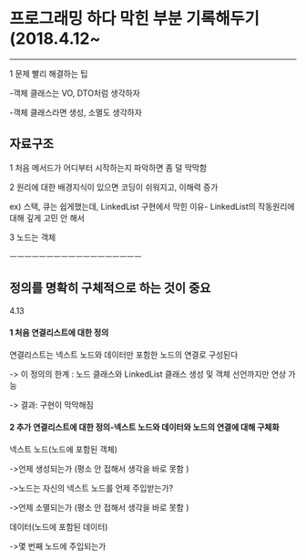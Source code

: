 # 프로그래밍 하다 막힌 부분 기록해두기 (2018.4.12~




*****

1 문제 빨리 해결하는 팁

-객체 클래스는 VO, DTO처럼 생각하자

-객체 클래스라면 생성, 소멸도 생각하자


<h2>자료구조</h2>

1 처음 메서드가 어디부터 시작하는지 파악하면 좀 덜 막막함

2 원리에 대한 배경지식이 있으면 코딩이 쉬워지고, 이해력 증가

ex) 스택, 큐는 쉽게했는데, LinkedList 구현에서 막힌 이유- LinkedList의 작동원리에 대해 깊게 고민 안 해서

3 노드는 객체 

ㅡㅡㅡㅡㅡㅡㅡㅡㅡㅡㅡㅡㅡㅡㅡㅡㅡㅡ
<h2>정의를 명확히 구체적으로 하는 것이 중요</h2>

4.13 

<h4>1 처음 연결리스트에 대한 정의</h4>

연결리스트는 넥스트 노드와 데이터만 포함한 노드의 연결로 구성된다

-> 이 정의의 한계 : 노드 클래스와 LinkedList 클래스 생성 및 객체 선언까지만 연상 가능

-> 결과: 구현이 막막해짐



<h4>2 추가 연결리스트에 대한 정의-넥스트 노드와 데이터와 노드의 연결에 대해 구체화</h4>

넥스트 노드(노드에 포함된 객체)

->언제 생성되는가 (평소 안 접해서 생각을 바로 못함 )

->노드는 자신의 넥스트 노드를 언제 주입받는가?

->언제 소멸되는가 (평소 안 접해서 생각을 바로 못함 )


데이터(노드에 포함된 데이터)

->몇 번째 노드에 주입되는가

